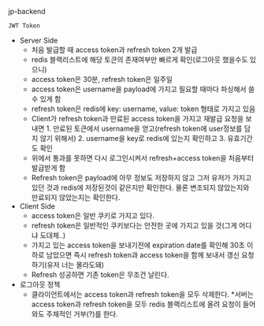 jp-backend

`JWT Token` 

* Server Side
  * 처음 발급할 때 access token과 refresh token 2개 발급 
  * redis 블랙리스트에 해당 토큰의 존재여부만 빠르게 확인(로그아웃 했을수도 있으니)
  * access token은 30분, refresh token은 일주일
  * access token은 username을 payload에 가지고 필요할 때마다 파싱해서 쓸 수 있게 함
  * refresh token은 redis에 key: username, value: token 형태로 가지고 있음
  * Client가 refresh token과 만료된 access token을 가지고 재발급 요청을 보내면 1. 만료된 토큰에서 username을 얻고(refresh token에 user정보를 담지 않기 위해서) 2. username을 key로 redis에 있는지 확인하고 3. 유효기간도 확인
  * 위에서 통과를 못하면 다시 로그인시켜서 refresh+access token을 처음부터 발급받게 함
  * Refresh token은 payload에 아무 정보도 저장하지 않고 그저 유저가 가지고 있던 것과 redis에 저장된것이 같은지만 확인한다. 물론 변조되지 않았는지와 만료되지 않았는지는 확인한다.
* Client Side
  * access token은 일반 쿠키로 가지고 있다.
  * refresh token은 일반적인 쿠키보다는 안전한 곳에 가지고 있을 것(그게 어디냐 도대체..)
  * 가지고 있는 access token을 보내기전에 expiration date를 확인해 30초 이하로 남았으면 즉시 refresh token과 access token을 함께 보내서 갱신 요청하기(유저 너는 몰라도돼)
  * Refresh 성공하면 기존 token은 무조건 날린다.
* 로그아웃 정책
  * 클라이언트에서는 access token과 refresh token을 모두 삭제한다.
  *서버는 access token과 refresh token을 모두 redis 블랙리스트에 올려 요청이 들어와도 주체적인 거부(?)를 한다.